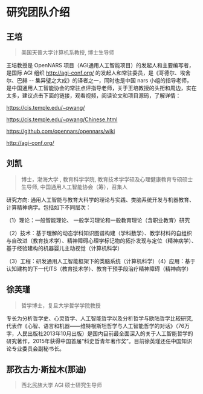 # 研究团队介绍

## 王培

> 美国天普大学计算机系教授, 博士生导师

王培教授是 OpenNARS 项目（AGI通用人工智能项目）的发起人和主要编写者，是国际 AGI 组织 http://agi-conf.org/  的发起人和常驻委员，是《哥德尔、埃舍尔、巴赫 -- 集异璧之大成》的译者之一，同时也是中国 nars 小组的指导老师，是中国通用人工智能协会的常驻点评指导老师，关于王培教授的头衔和周边，实在太多，建议点击下面的链接，观看视频，阅读论文和项目源码，了解详情：

https://cis.temple.edu/~pwang/

https://cis.temple.edu/~pwang/Chinese.html

https://github.com/opennars/opennars/wiki

http://agi-conf.org/

## 刘凯

> 博士，渤海大学 , 教育科学学院, 教育技术学学硕及心理健康教育专硕硕士生导师,  中国通用人工智能协会（筹），召集人

研究方向:  通用人工智能与教育大科学的理论与实践、类脑系统开发与机器教育、计算精神病学。包括如下不同层次：

   （1）理论：一般智能理论、 一般学习理论和一般教育理论（含职业教育）研究

   （2）技术：基于理解的动态学科知识图谱构建（学科数学）、教学材料的自组织与自改进（教育技术学）、精神障碍心理学标记物的拓扑发现与定位（精神病学）、基于经验建构的机器婴儿主动视觉（计算机科学）

   （3）工程：研发通用人工智能框架下的类脑系统（计算机科学）（4）应用：基于认知建构的下一代ITS（教育技术学）、教育干预手段治疗精神障碍（精神病学）

## 徐英瑾

> 哲学博士，复旦大学哲学学院教授

专长为分析哲学史、心灵哲学、人工智能哲学以及分析哲学与欧陆哲学比较研究, 代表作《心智、语言和机器——维特根斯坦哲学与人工智能哲学的对话》（76万字，人民出版社2013年10月出版）是国内目前最全面深入的关于人工智能哲学的研究著作，2015年获得中国首届“科史哲青年著作奖”。目前徐英瑾还任中国知识论专业委员会副秘书长。

## 那孜古力·斯拉木(那迪)

> 西北民族大学 AGI 硕士研究生导师
